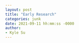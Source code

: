 ```yaml
---
layout: post
title: "Early Research"
categories: junk
date: 2021-09-11 hh:mm:ss -0000
author:
- Kyle Su
---
```

